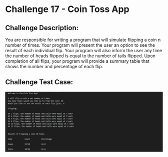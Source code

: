 # Challenge 17 - Coin Toss App


## Challenge Description:

You are responsible for writing a program that will simulate flipping a coin n number of times.
Your program will present the user an option to see the result of each individual flip. Your
program will also inform the user any time the number of heads flipped is equal to the number of
tails flipped. Upon completion of all flips, your program will provide a summary table that shows
the number and percentage of each flip.

## Challenge Test Case:

<p align = center>
  <img src="https://github.com/aajinkya1203/The-Art-Of-Doing/blob/branch-17/%2317.PNG">
</p>
